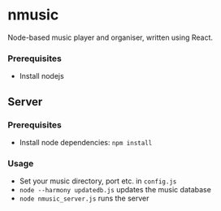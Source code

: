 # nmusic
Node-based music player and organiser, written using React.

### Prerequisites
* Install nodejs

## Server

### Prerequisites
* Install node dependencies: `npm install`

### Usage
* Set your music directory, port etc. in `config.js`
* `node --harmony updatedb.js` updates the music database
* `node nmusic_server.js` runs the server
